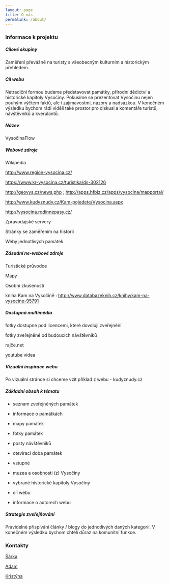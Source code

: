 ```yaml
---
layout: page
title: O nás
permalink: /about/
---
```


### Informace k projektu




##### Cilové skupiny

Zaměření převážně na turisty s všeobecným kulturním a historickým přehledem.





##### Cíl webu

Netradiční formou budeme představovat památky, přírodní dědictví a historické kapitoly Vysočiny. Pokusíme se prezentovat Vysočinu nejen pouhým výčtem faktů, ale i zajímavostmi, názory a nadsázkou. V konečném výsledku bychom rádi viděli také prostor pro diskusi a komentáře turistů, návštěvníků a kverulantů.




##### Název

VysočinaFlow




##### Webové zdroje

Wikipedia

http://www.region-vysocina.cz/ 

https://www.kr-vysocina.cz/turistika/ds-302126 

http://geovys.cz/news.php ; http://apps.hfbiz.cz/apps/vysocina/mapportal/

http://www.kudyznudy.cz/Kam-pojedete/Vysocina.aspx

http://vysocina.rodinnepasy.cz/

Zpravodajské servery

Stránky se zaměřením na historii

Weby jednotlivých památek




##### Zásadní ne-webové zdroje

Turistické průvodce

Mapy

Osobní zkušenosti

kniha Kam na Vysočině : http://www.databazeknih.cz/knihy/kam-na-vysocine-95791




##### Dostupná multimédia

fotky dostupné pod licencemi, které dovolují zveřejnění

fotky zveřejněné od budoucích návštěvníků

rajče.net

youtube videa





##### Vizuální inspirace webu

Po vizuální stránce si chceme vzít příklad z webu - kudyznudy.cz




##### Základní obsah k tématu

- seznam zveřejněných památek

- informace o památkách

- mapy památek

- fotky památek

- posty návštěvníků

- otevírací doba památek

- vstupné

- muzea a osobnosti (z) Vysočiny

- vybrané historické kapitoly Vysočiny

- cíl webu

- informace o autorech webu 




##### Strategie zveřejňování

Pravidelné přispívání články / blogy do jednotlivých daných kategorií. V konečném výsledku bychom chtěli důraz na komunitní funkce.




### Kontakty

[Šárka](mailto:448843@mail.muni.cz)

[Adam](mailto:449907@mail.muni.cz)

[Kristýna](mailto:448856@mail.muni.cz)

